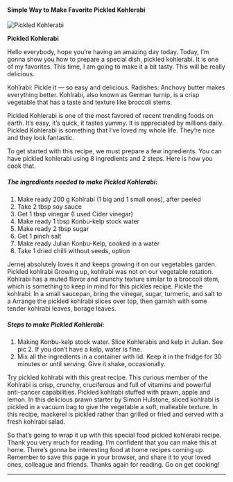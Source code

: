             

#### Simple Way to Make Favorite Pickled Kohlerabi

![Pickled Kohlerabi](https://img-global.cpcdn.com/recipes/da40f158ee6e5ec5/751x532cq70/pickled-kohlerabi-recipe-main-photo.jpg)

**Pickled Kohlerabi**

Hello everybody, hope you’re having an amazing day today. Today, I’m gonna show you how to prepare a special dish, pickled kohlerabi. It is one of my favorites. This time, I am going to make it a bit tasty. This will be really delicious.

Kohlrabi: Pickle it — so easy and delicious. Radishes: Anchovy butter makes everything better. Kohlrabi, also known as German turnip, is a crisp vegetable that has a taste and texture like broccoli stems.

Pickled Kohlerabi is one of the most favored of recent trending foods on earth. It’s easy, it’s quick, it tastes yummy. It is appreciated by millions daily. Pickled Kohlerabi is something that I’ve loved my whole life. They’re nice and they look fantastic.

To get started with this recipe, we must prepare a few ingredients. You can have pickled kohlerabi using 8 ingredients and 2 steps. Here is how you cook that.

##### The ingredients needed to make Pickled Kohlerabi:

1.  Make ready 200 g Kohlrabi (1 big and 1 small ones), after peeled
2.  Take 2 tbsp soy sauce
3.  Get 1 tbsp vinegar (I used Cider vinegar)
4.  Make ready 1 tbsp Konbu-kelp stock water
5.  Make ready 2 tbsp sugar
6.  Get 1 pinch salt
7.  Make ready Julian Konbu-Kelp, cooked in a water
8.  Take 1 dried chilli without seeds, option

Jernej absolutely loves it and keeps growing it on our vegetables garden. Pickled kohlrabi Growing up, kohlrabi was not on our vegetable rotation. Kohlrabi has a muted flavor and crunchy texture similar to a broccoli stem, which is something to keep in mind for this pickles recipe. Pickle the kohlrabi: In a small saucepan, bring the vinegar, sugar, turmeric, and salt to a Arrange the pickled kohlrabi slices over top, then garnish with some tender kohlrabi leaves, borage leaves.

##### Steps to make Pickled Kohlerabi:

1.  Making Konbu-kelp stock water. Slice Kohlerabis and kelp in Julian. See pic 2. If you don’t have a kelp, water is fine.
2.  Mix all the ingredients in a container with lid. Keep it in the fridge for 30 minutes or until serving. Give it shake, occasionally.

Try pickled kohlrabi with this great recipe. This curious member of the Kohlrabi is crisp, crunchy, cruciferous and full of vitamins and powerful anti-cancer capabilities. Pickled kohlrabi stuffed with prawn, apple and lemon. In this delicious prawn starter by Simon Hulstone, sliced kohlrabi is pickled in a vacuum bag to give the vegetable a soft, malleable texture. In this recipe, mackerel is pickled rather than grilled or fried and served with a fresh kohlrabi salad.

So that’s going to wrap it up with this special food pickled kohlerabi recipe. Thank you very much for reading. I’m confident that you can make this at home. There’s gonna be interesting food at home recipes coming up. Remember to save this page in your browser, and share it to your loved ones, colleague and friends. Thanks again for reading. Go on get cooking!

* * *